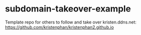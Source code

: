 # subdomain-takeover-example

Template repo for others to follow and take over kristen.ddns.net: https://github.com/kristenphan/kristenphan2.github.io
